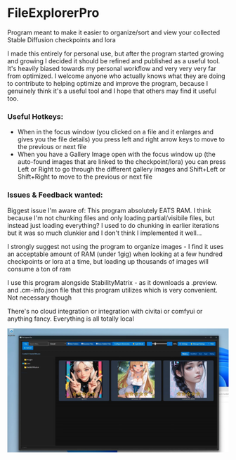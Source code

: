 # FileExplorerPro
Program meant to make it easier to organize/sort and view your collected Stable Diffusion checkpoints and lora 

I made this entirely for personal use, but after the program started growing and growing I decided it should be refined and published as a useful tool. It's heavily biased towards my personal workflow and very very very far from optimized. I welcome anyone who actually knows what they are doing to contribute to helping optimize and improve the program, because I genuinely think it's a useful tool and I hope that others may find it useful too.

### Useful Hotkeys:
- When in the focus window (you clicked on a file and it enlarges and gives you the file details) you press left and right arrow keys to move to the previous or next file
- When you have a Gallery Image open with the focus window up (the auto-found images that are linked to the checkpoint/lora) you can press Left or Right to go through the different gallery images and Shift+Left or Shift+Right to move to the previous or next file

### Issues & Feedback wanted:
Biggest issue I'm aware of: This program absolutely EATS RAM. I think because I'm not chunking files and only loading partial/visibile files, but instead just loading everything? I used to do chunking in earlier iterations but it was so much clunkier and I don't think I implemented it well...

I strongly suggest not using the program to organize images - I find it uses an acceptable amount of RAM (under 1gig) when looking at a few hundred checkpoints or lora at a time, but loading up thousands of images will consume a ton of ram

I use this program alongside StabilityMatrix - as it downloads a <checkpointName>.preview.<imgext> and <checkpointName>.cm-info.json file that this program utilizes which is very convenient. Not necessary though

There's no cloud integration or integration with civitai or comfyui or anything fancy. Everything is all totally local

![Rate Files](Images/Rate-Files.webp)
